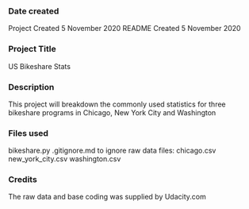 ### Date created
Project Created 5 November 2020
README Created 5 November 2020

### Project Title
US Bikeshare Stats  

### Description
This project will breakdown the commonly used statistics for three bikeshare programs in Chicago, New York City and Washington

### Files used
bikeshare.py
.gitignore.md to ignore raw data files:
chicago.csv
new_york_city.csv
washington.csv

### Credits
The raw data and base coding was supplied by Udacity.com
